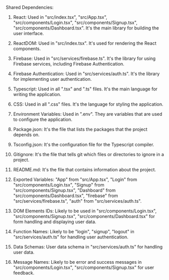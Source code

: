 Shared Dependencies:

1. React: Used in "src/index.tsx", "src/App.tsx", "src/components/Login.tsx", "src/components/Signup.tsx", "src/components/Dashboard.tsx". It's the main library for building the user interface.

2. ReactDOM: Used in "src/index.tsx". It's used for rendering the React components.

3. Firebase: Used in "src/services/firebase.ts". It's the library for using Firebase services, including Firebase Authentication.

4. Firebase Authentication: Used in "src/services/auth.ts". It's the library for implementing user authentication.

5. Typescript: Used in all ".tsx" and ".ts" files. It's the main language for writing the application.

6. CSS: Used in all ".css" files. It's the language for styling the application.

7. Environment Variables: Used in ".env". They are variables that are used to configure the application.

8. Package.json: It's the file that lists the packages that the project depends on.

9. Tsconfig.json: It's the configuration file for the Typescript compiler.

10. Gitignore: It's the file that tells git which files or directories to ignore in a project.

11. README.md: It's the file that contains information about the project.

12. Exported Variables: "App" from "src/App.tsx", "Login" from "src/components/Login.tsx", "Signup" from "src/components/Signup.tsx", "Dashboard" from "src/components/Dashboard.tsx", "firebase" from "src/services/firebase.ts", "auth" from "src/services/auth.ts".

13. DOM Elements IDs: Likely to be used in "src/components/Login.tsx", "src/components/Signup.tsx", "src/components/Dashboard.tsx" for form handling and displaying user data.

14. Function Names: Likely to be "login", "signup", "logout" in "src/services/auth.ts" for handling user authentication.

15. Data Schemas: User data schema in "src/services/auth.ts" for handling user data.

16. Message Names: Likely to be error and success messages in "src/components/Login.tsx", "src/components/Signup.tsx" for user feedback.